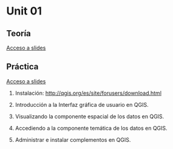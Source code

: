 # Unit 01

## Teoría

[Acceso a slides](slides/qgis_workshop_geoinquietos.pdf)

## Práctica

[Acceso a slides](slides/ejercicios_01.pdf)

1. Instalación: http://qgis.org/es/site/forusers/download.html

2. Introducción a la Interfaz gráfica de usuario en QGIS.

3. Visualizando la componente espacial de los datos en QGIS.

4. Accediendo a la componente temática de los datos en QGIS.

5. Administrar e instalar complementos en QGIS.